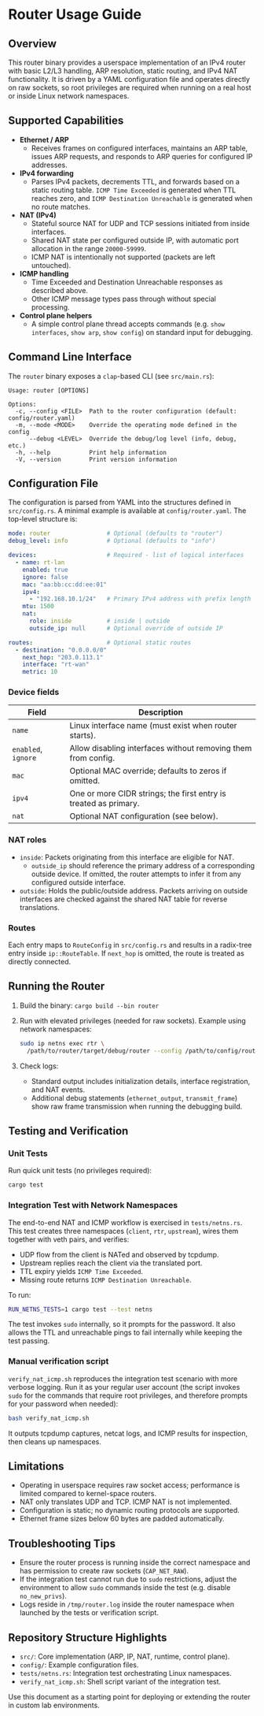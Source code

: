 # Router Usage Guide

## Overview

This router binary provides a userspace implementation of an IPv4 router with
basic L2/L3 handling, ARP resolution, static routing, and IPv4 NAT
functionality. It is driven by a YAML configuration file and operates directly
on raw sockets, so root privileges are required when running on a real host or
inside Linux network namespaces.

## Supported Capabilities

- **Ethernet / ARP**
  - Receives frames on configured interfaces, maintains an ARP table, issues ARP
    requests, and responds to ARP queries for configured IP addresses.
- **IPv4 forwarding**
  - Parses IPv4 packets, decrements TTL, and forwards based on a static routing
    table. `ICMP Time Exceeded` is generated when TTL reaches zero, and `ICMP
    Destination Unreachable` is generated when no route matches.
- **NAT (IPv4)**
  - Stateful source NAT for UDP and TCP sessions initiated from inside
    interfaces.
  - Shared NAT state per configured outside IP, with automatic port allocation
    in the range `20000-59999`.
  - ICMP NAT is intentionally not supported (packets are left untouched).
- **ICMP handling**
  - Time Exceeded and Destination Unreachable responses as described above.
  - Other ICMP message types pass through without special processing.
- **Control plane helpers**
  - A simple control plane thread accepts commands (e.g. `show interfaces`,
    `show arp`, `show config`) on standard input for debugging.

## Command Line Interface

The `router` binary exposes a `clap`-based CLI (see `src/main.rs`):

```text
Usage: router [OPTIONS]

Options:
  -c, --config <FILE>  Path to the router configuration (default: config/router.yaml)
  -m, --mode <MODE>    Override the operating mode defined in the config
      --debug <LEVEL>  Override the debug/log level (info, debug, etc.)
  -h, --help           Print help information
  -V, --version        Print version information
```

## Configuration File

The configuration is parsed from YAML into the structures defined in
`src/config.rs`. A minimal example is available at `config/router.yaml`. The
top-level structure is:

```yaml
mode: router                # Optional (defaults to "router")
debug_level: info           # Optional (defaults to "info")

devices:                    # Required - list of logical interfaces
  - name: rt-lan
    enabled: true
    ignore: false
    mac: "aa:bb:cc:dd:ee:01"
    ipv4:
      - "192.168.10.1/24"   # Primary IPv4 address with prefix length
    mtu: 1500
    nat:
      role: inside          # inside | outside
      outside_ip: null      # Optional override of outside IP

routes:                     # Optional static routes
  - destination: "0.0.0.0/0"
    next_hop: "203.0.113.1"
    interface: "rt-wan"
    metric: 10
```

### Device fields

| Field    | Description |
|----------|-------------|
| `name`   | Linux interface name (must exist when router starts). |
| `enabled`, `ignore` | Allow disabling interfaces without removing them from config. |
| `mac`    | Optional MAC override; defaults to zeros if omitted. |
| `ipv4`   | One or more CIDR strings; the first entry is treated as primary. |
| `nat`    | Optional NAT configuration (see below). |

### NAT roles

- `inside`: Packets originating from this interface are eligible for NAT.
  - `outside_ip` should reference the primary address of a corresponding
    outside device. If omitted, the router attempts to infer it from any
    configured outside interface.
- `outside`: Holds the public/outside address. Packets arriving on outside
  interfaces are checked against the shared NAT table for reverse translations.

### Routes

Each entry maps to `RouteConfig` in `src/config.rs` and results in a radix-tree
entry inside `ip::RouteTable`. If `next_hop` is omitted, the route is treated as
directly connected.

## Running the Router

1. Build the binary: `cargo build --bin router`
2. Run with elevated privileges (needed for raw sockets). Example using network
   namespaces:

   ```bash
   sudo ip netns exec rtr \
     /path/to/router/target/debug/router --config /path/to/config/router.yaml
   ```

3. Check logs:
   - Standard output includes initialization details, interface registration,
     and NAT events.
   - Additional debug statements (`ethernet_output`, `transmit_frame`) show raw
     frame transmission when running the debugging build.

## Testing and Verification

### Unit Tests

Run quick unit tests (no privileges required):

```bash
cargo test
```

### Integration Test with Network Namespaces

The end-to-end NAT and ICMP workflow is exercised in `tests/netns.rs`. This test
creates three namespaces (`client`, `rtr`, `upstream`), wires them together with
veth pairs, and verifies:

- UDP flow from the client is NATed and observed by tcpdump.
- Upstream replies reach the client via the translated port.
- TTL expiry yields `ICMP Time Exceeded`.
- Missing route returns `ICMP Destination Unreachable`.

To run:

```bash
RUN_NETNS_TESTS=1 cargo test --test netns
```

The test invokes `sudo` internally, so it prompts for the password. It also
allows the TTL and unreachable pings to fail internally while keeping the test
passing.

### Manual verification script

`verify_nat_icmp.sh` reproduces the integration test scenario with more verbose
logging. Run it as your regular user account (the script invokes `sudo` for the
commands that require root privileges, and therefore prompts for your password
when needed):

```bash
bash verify_nat_icmp.sh
```

It outputs tcpdump captures, netcat logs, and ICMP results for inspection, then
cleans up namespaces.

## Limitations

- Operating in userspace requires raw socket access; performance is limited
  compared to kernel-space routers.
- NAT only translates UDP and TCP. ICMP NAT is not implemented.
- Configuration is static; no dynamic routing protocols are supported.
- Ethernet frame sizes below 60 bytes are padded automatically.

## Troubleshooting Tips

- Ensure the router process is running inside the correct namespace and has
  permission to create raw sockets (`CAP_NET_RAW`).
- If the integration test cannot run due to `sudo` restrictions, adjust the
  environment to allow `sudo` commands inside the test (e.g. disable
  `no_new_privs`).
- Logs reside in `/tmp/router.log` inside the router namespace when launched by
  the tests or verification script.

## Repository Structure Highlights

- `src/`: Core implementation (ARP, IP, NAT, runtime, control plane).
- `config/`: Example configuration files.
- `tests/netns.rs`: Integration test orchestrating Linux namespaces.
- `verify_nat_icmp.sh`: Shell script variant of the integration test.

Use this document as a starting point for deploying or extending the router in
custom lab environments.
